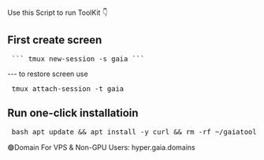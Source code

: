 Use this Script to run ToolKit 👇

## First create screen 
<pre> ``` tmux new-session -s gaia ``` </pre>
--- to restore screen use <pre> tmux attach-session -t gaia </pre>

## Run one-click installatioin
<pre> bash apt update && apt install -y curl && rm -rf ~/gaiatoolkit.sh; curl -O https://raw.githubusercontent.com/codewithalexsz/Gaiatest/main/gaiatoolkit.sh; chmod +x gaiatoolkit.sh; ./gaiatoolkit.sh  </pre>

🟢Domain For VPS & Non-GPU Users: hyper.gaia.domains
